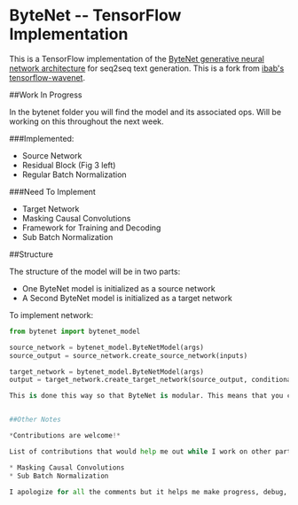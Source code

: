 # ByteNet -- TensorFlow Implementation

This is a TensorFlow implementation of the [ByteNet generative neural
network architecture](https://arxiv.org/pdf/1610.10099v1.pdf) for seq2seq text generation. This is a fork from [ibab's tensorflow-wavenet](https://github.com/ibab/tensorflow-wavenet).


##Work In Progress

In the bytenet folder you will find the model and its associated ops. Will be working on this throughout the next week.

###Implemented:

* Source Network
* Residual Block (Fig 3 left)
* Regular Batch Normalization 

###Need To Implement

* Target Network
* Masking Causal Convolutions
* Framework for Training and Decoding
* Sub Batch Normalization

##Structure

The structure of the model will be in two parts:

- One ByteNet model is initialized as a source network
- A Second ByteNet model is initialized as a target network

To implement network:

```python
from bytenet import bytenet_model

source_network = bytenet_model.ByteNetModel(args)
source_output = source_network.create_source_network(inputs)

target_network = bytenet_model.ByteNetModel(args) 
output = target_network.create_target_network(source_output, conditional_inputs) #this has not been implemented

This is done this way so that ByteNet is modular. This means that you can use a convolution encoder and a RNN decoder. Parts should be interchangeable. 


##Other Notes

*Contributions are welcome!*

List of contributions that would help me out while I work on other parts of the network:

* Masking Causal Convolutions
* Sub Batch Normalization

I apologize for all the comments but it helps me make progress, debug, and understand what is going on specifically. I do many pushes as I experiment heavily with different combinations of models.
